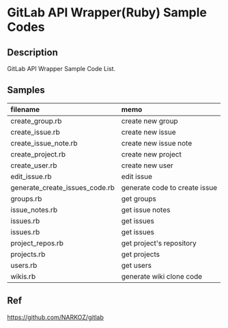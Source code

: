 # GitLab API Wrapper(Ruby) Sample Codes

## Description

GitLab API Wrapper Sample Code List.

## Samples

|filename|memo|
|:--|:--|
|create_group.rb|create new group|
|create_issue.rb|create new issue|
|create_issue_note.rb|create new issue note|
|create_project.rb|create new project|
|create_user.rb|create new user|
|edit_issue.rb|edit issue|
|generate_create_issues_code.rb|generate code to create issue|
|groups.rb|get groups|
|issue_notes.rb|get issue notes|
|issues.rb|get issues|
|issues.rb|get issues|
|project_repos.rb|get project's repository|
|projects.rb|get projects|
|users.rb|get users|
|wikis.rb|generate wiki clone code|

## Ref
https://github.com/NARKOZ/gitlab
